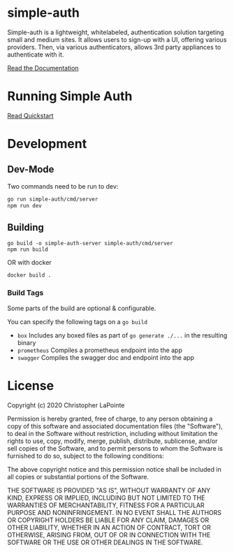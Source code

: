 # simple-auth

Simple-auth is a lightweight, whitelabeled, authentication solution targeting small and medium sites. 
It allows users to sign-up with a UI, offering various providers.  Then, via various authenticators, allows
3rd party appliances to authenticate with it.

[Read the Documentation](https://simple-auth.surge.sh)

# Running Simple Auth

[Read Quickstart](https://simple-auth.surge.sh/quickstart.html)

# Development

## Dev-Mode

Two commands need to be run to dev:
```sh
go run simple-auth/cmd/server
npm run dev
```

## Building

```
go build -o simple-auth-server simple-auth/cmd/server
npm run build
```

OR with docker

```
docker build .
```

### Build Tags

Some parts of the build are optional & configurable.

You can specify the following tags on a `go build`

* `box` Includes any boxed files as part of `go generate ./...` in the resulting binary
* `prometheus` Compiles a prometheus endpoint into the app
* `swagger` Compiles the swagger doc and endpoint into the app


# License

Copyright (c) 2020 Christopher LaPointe

Permission is hereby granted, free of charge, to any person obtaining a copy
of this software and associated documentation files (the "Software"), to deal
in the Software without restriction, including without limitation the rights
to use, copy, modify, merge, publish, distribute, sublicense, and/or sell
copies of the Software, and to permit persons to whom the Software is
furnished to do so, subject to the following conditions:

The above copyright notice and this permission notice shall be included in all
copies or substantial portions of the Software.

THE SOFTWARE IS PROVIDED "AS IS", WITHOUT WARRANTY OF ANY KIND, EXPRESS OR
IMPLIED, INCLUDING BUT NOT LIMITED TO THE WARRANTIES OF MERCHANTABILITY,
FITNESS FOR A PARTICULAR PURPOSE AND NONINFRINGEMENT. IN NO EVENT SHALL THE
AUTHORS OR COPYRIGHT HOLDERS BE LIABLE FOR ANY CLAIM, DAMAGES OR OTHER
LIABILITY, WHETHER IN AN ACTION OF CONTRACT, TORT OR OTHERWISE, ARISING FROM,
OUT OF OR IN CONNECTION WITH THE SOFTWARE OR THE USE OR OTHER DEALINGS IN THE
SOFTWARE.

